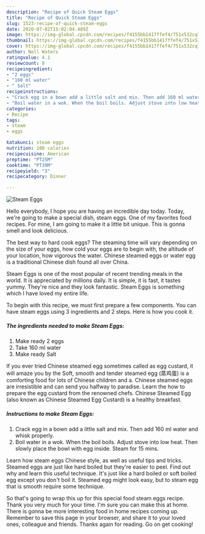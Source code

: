 ```yaml
---
description: "Recipe of Quick Steam Eggs"
title: "Recipe of Quick Steam Eggs"
slug: 1523-recipe-of-quick-steam-eggs
date: 2020-07-02T15:02:04.489Z
image: https://img-global.cpcdn.com/recipes/f4155bb1417ffef4/751x532cq70/steam-eggs-recipe-main-photo.jpg
thumbnail: https://img-global.cpcdn.com/recipes/f4155bb1417ffef4/751x532cq70/steam-eggs-recipe-main-photo.jpg
cover: https://img-global.cpcdn.com/recipes/f4155bb1417ffef4/751x532cq70/steam-eggs-recipe-main-photo.jpg
author: Nell Waters
ratingvalue: 4.1
reviewcount: 8
recipeingredient:
- "2 eggs"
- "160 ml water"
- " Salt"
recipeinstructions:
- "Crack egg in a bown add a little salt and mix. Then add 160 ml water and whisk properly."
- "Boil water in a wok. When the boil boils. Adjust stove into low heat. Then slowly place the bowl with egg inside. Steam for 15 mins."
categories:
- Recipe
tags:
- steam
- eggs

katakunci: steam eggs 
nutrition: 100 calories
recipecuisine: American
preptime: "PT25M"
cooktime: "PT39M"
recipeyield: "3"
recipecategory: Dinner

---
```



![Steam Eggs](https://img-global.cpcdn.com/recipes/f4155bb1417ffef4/751x532cq70/steam-eggs-recipe-main-photo.jpg)

Hello everybody, I hope you are having an incredible day today. Today, we're going to make a special dish, steam eggs. One of my favorites food recipes. For mine, I am going to make it a little bit unique. This is gonna smell and look delicious.

The best way to hard cook eggs? The steaming time will vary depending on the size of your eggs, how cold your eggs are to begin with, the altitude of your location, how vigorous the water. Chinese steamed eggs or water egg is a traditional Chinese dish found all over China.

Steam Eggs is one of the most popular of recent trending meals in the world. It is appreciated by millions daily. It is simple, it is fast, it tastes yummy. They're nice and they look fantastic. Steam Eggs is something which I have loved my entire life.


To begin with this recipe, we must first prepare a few components. You can have steam eggs using 3 ingredients and 2 steps. Here is how you cook it.

<!--inarticleads1-->

##### The ingredients needed to make Steam Eggs:

1. Make ready 2 eggs
1. Take 160 ml water
1. Make ready  Salt


If you ever tried Chinese steamed egg sometimes called as egg custard, it will amaze you by the Soft, smooth and tender steamed egg (蒸鸡蛋) is a comforting food for lots of Chinese children and a. Chinese steamed eggs are irresistible and can send you halfway to paradise. Learn the how to prepare the egg custard from the renowned chefs. Chinese Steamed Egg (also known as Chinese Steamed Egg Custard) is a healthy breakfast. 

<!--inarticleads2-->

##### Instructions to make Steam Eggs:

1. Crack egg in a bown add a little salt and mix. Then add 160 ml water and whisk properly.
1. Boil water in a wok. When the boil boils. Adjust stove into low heat. Then slowly place the bowl with egg inside. Steam for 15 mins.


Learn how steam eggs Chinese style, as well as useful tips and tricks. Steamed eggs are just like hard boiled but they&#39;re easier to peel. Find out why and learn this useful technique. It&#39;s just like a hard boiled or soft boiled egg except you don&#39;t boil it. Steamed egg might look easy, but to steam egg that is smooth require some technique. 

So that's going to wrap this up for this special food steam eggs recipe. Thank you very much for your time. I'm sure you can make this at home. There is gonna be more interesting food in home recipes coming up. Remember to save this page in your browser, and share it to your loved ones, colleague and friends. Thanks again for reading. Go on get cooking!
